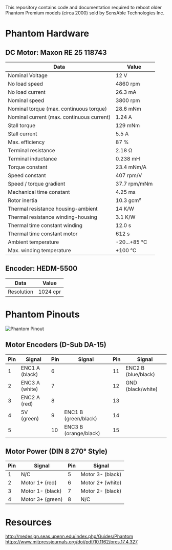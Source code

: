 This repository contains code and documentation required to reboot older Phantom Premium models (circa 2000) sold by SensAble Technologies Inc.  

# Phantom Hardware

## DC Motor: Maxon RE 25 118743

|Data|Value|
|---|---|
|Nominal Voltage|12 V|
|No load speed|4860 rpm|
|No load current|	26.3 mA|
|Nominal speed|	3800 rpm|
|Nominal torque (max. continuous torque)|	28.6 mNm|
|Nominal current (max. continuous current)|	1.24 A|
|Stall torque|	129 mNm|
|Stall current|	5.5 A|
|Max. efficiency|	87 %|
|Terminal resistance|	2.18 Ω|
|Terminal inductance|	0.238 mH|
|Torque constant|	23.4 mNm/A|
|Speed constant|	407 rpm/V|
|Speed / torque gradient|	37.7 rpm/mNm|
|Mechanical time constant|	4.25 ms|
|Rotor inertia|	10.3 gcm²|
|Thermal resistance housing-ambient|	14 K/W|
|Thermal resistance winding-housing|	3.1 K/W|
|Thermal time constant winding|	12.0 s|
|Thermal time constant motor|	612 s|
|Ambient temperature|	-20...+85 °C|
|Max. winding temperature|	+100 °C|

## Encoder: HEDM-5500
|Data|Value|
|---|---|
|Resolution|1024 cpr|

# Phantom Pinouts

![Phantom Pinout](https://github.com/mahilab/PhantomPremium/blob/master/phantom_pinout.svg)

## Motor Encoders (D-Sub DA-15)

|Pin|Signal|Pin|Signal|Pin|Signal|
|---|---|---|---|---|---|
|  1| ENC1 A (black)  |  6|   | 11| ENC2 B (blue/black) |
|  2| ENC3 A (white) |  7|   | 12| GND (black/white) |
|  3| ENC2 A (red) |  8|   | 13|   |
|  4| 5V  (green) |  9| ENC1 B (green/black) | 14|   |
|  5|   | 10| ENC3 B (orange/black) | 15| |

## Motor Power (DIN 8 270° Style)

|Pin|Signal|Pin|Signal|
|---|---|---|---|
|  1| N/C    |  5| Motor 3- (black)  |
|  2| Motor 1+ (red)    |  6| Motor 2+ (white)  | 
|  3| Motor 1- (black)  |  7| Motor 2- (black)  |
|  4| Motor 3+ (green)  |  8| N/C    |

# Resources

http://medesign.seas.upenn.edu/index.php/Guides/Phantom
https://www.mitpressjournals.org/doi/pdf/10.1162/pres.17.4.327
